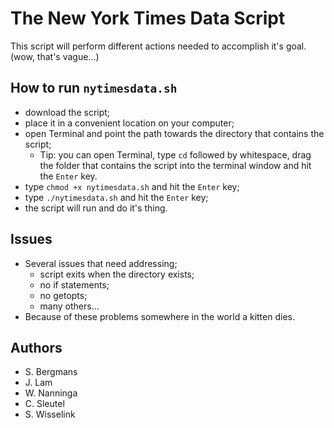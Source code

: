 # The New York Times Data Script

This script will perform different actions needed to accomplish it's goal. (wow, that's vague...)

## How to run `nytimesdata.sh`
* download the script;
* place it in a convenient location on your computer;
* open Terminal and point the path towards the directory that contains the script;
  * Tip: you can open Terminal, type `cd` followed by whitespace, drag the folder that contains the script into the terminal window and hit the `Enter` key.
* type `chmod +x nytimesdata.sh` and hit the `Enter` key;
* type `./nytimesdata.sh` and hit the `Enter` key;
* the script will run and do it's thing.

## Issues
* Several issues that need addressing;
  * script exits when the directory exists;
  * no if statements;
  * no getopts;
  * many others...
* Because of these problems somewhere in the world a kitten dies.

## Authors
* S. Bergmans
* J. Lam
* W. Nanninga
* C. Sleutel
* S. Wisselink
